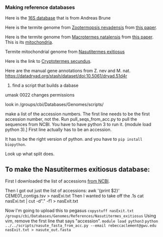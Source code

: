 ### Making reference databases

Here is the [16S database](http://www.termites.de/databases/DictDb/) that is from Andreas Brune

Here is the termite genome from [Zootermopsis nevadensis](https://www.ncbi.nlm.nih.gov/nuccore/AUST00000000) from [this paper](https://www.nature.com/articles/ncomms4636).

Here is the termite genome from [Macrotermes natalensis](https://www.ncbi.nlm.nih.gov/sra?term=SRA069856) from [this paper](https://www.ncbi.nlm.nih.gov/pmc/articles/PMC4209977/#d35e678). This is its [mitochondria](https://www.ncbi.nlm.nih.gov/nuccore/NC_025522).

Termite mitochondrial genome from [Nasutitermes exitiosus](https://www.ncbi.nlm.nih.gov/Traces/wgs/CEME01?display=contigs)

Here is the link to [Cryptotermes secundus](https://www.ncbi.nlm.nih.gov/bioproject/PRJNA381866).

Here are the manual gene annotations from Z. nev and M. nat. https://datadryad.org/stash/dataset/doi:10.5061/dryad.51d4r

1) find a script that builds a dabase

umask 0022 changes permissions

look in /groups/cbi/Databases/Genomes/scripts/

make a list of the accession numbers. The first line needs to be the first accession number, not the. Run pull_seqs_from_acc.py to pull the sequences from NCBI. You have to have python 3 to run it. (module load python 3).] First line actually has to be an accession. 

It has to be the right version of python. and you have to `pip install biopython`. 

Look up what split does. 


## To make the Nasutitermes exitiosus database:
First I downloaded the list of accessions [from NCBI](https://www.ncbi.nlm.nih.gov/Traces/wgs/CEME01?display=contigs).

Then I got out just the list of accessions:
awk '{print $2}' CEME01_contigs.tsv > nasExi.txt
Then I wanted to take off the .1s
cat nasExi.txt | cut -d"." -f1 > nasExit.txt

Now I'm going to upload this to pegasus
`copystuff nasExit.txt /groups/cbi/Databases/Genomes/References/Nasutitermes_exitiosus`
Using vim, remove the first line that says "accession".
`module load python3`
`python ../../scripts/nasute_fasta_from_acc.py --email rebeccaclement@gwu.edu nasExit.txt > nasute_out.fasta`

